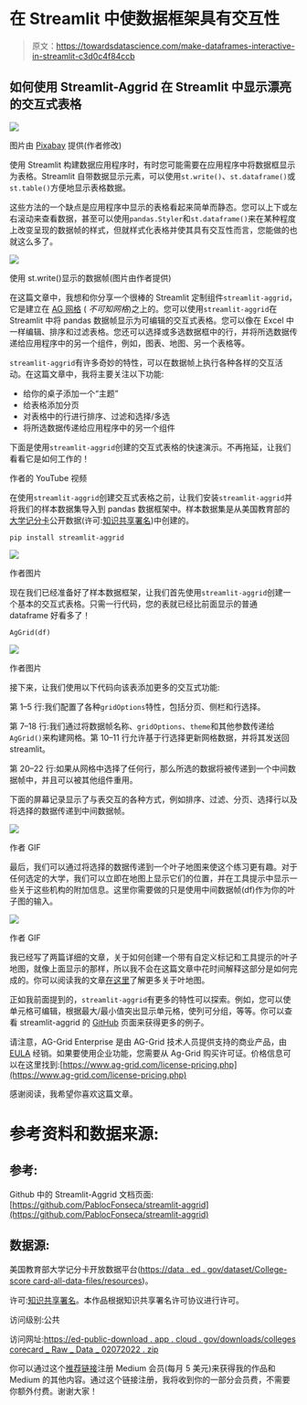 # 在 Streamlit 中使数据框架具有交互性

> 原文：<https://towardsdatascience.com/make-dataframes-interactive-in-streamlit-c3d0c4f84ccb>

## 如何使用 Streamlit-Aggrid 在 Streamlit 中显示漂亮的交互式表格

![](img/ea950b01f0f7e0f40ec7cd68fdc058e0.png)

图片由 [Pixabay](https://pixabay.com/illustrations/alphabet-letter-initial-background-2051722/) 提供(作者修改)

使用 Streamlit 构建数据应用程序时，有时您可能需要在应用程序中将数据框显示为表格。Streamlit 自带数据显示元素，可以使用`st.write()`、`st.dataframe()`或`st.table()`方便地显示表格数据。

这些方法的一个缺点是应用程序中显示的表格看起来简单而静态。您可以上下或左右滚动来查看数据，甚至可以使用`pandas.Styler`和`st.dataframe()`来在某种程度上改变呈现的数据帧的样式，但就样式化表格并使其具有交互性而言，您能做的也就这么多了。

![](img/dbd8998eacca6ffc24fb26604c9df5b3.png)

使用 st.write()显示的数据帧(图片由作者提供)

在这篇文章中，我想和你分享一个很棒的 Streamlit 定制组件`streamlit-aggrid`，它是建立在 [AG 网格](https://www.ag-grid.com/javascript-data-grid/) ( *不可知网格*)之上的。您可以使用`streamlit-aggrid`在 Streamlit 中将 pandas 数据帧显示为可编辑的交互式表格。您可以像在 Excel 中一样编辑、排序和过滤表格。您还可以选择或多选数据框中的行，并将所选数据传递给应用程序中的另一个组件，例如，图表、地图、另一个表格等。

`streamlit-aggrid`有许多奇妙的特性，可以在数据帧上执行各种各样的交互活动。在这篇文章中，我将主要关注以下功能:

*   给你的桌子添加一个“主题”
*   给表格添加分页
*   对表格中的行进行排序、过滤和选择/多选
*   将所选数据传递给应用程序中的另一个组件

下面是使用`streamlit-aggrid`创建的交互式表格的快速演示。不再拖延，让我们看看它是如何工作的！

作者的 YouTube 视频

在使用`streamlit-aggrid`创建交互式表格之前，让我们安装`streamlit-aggrid`并将我们的样本数据集导入到 pandas 数据框架中。样本数据集是从美国教育部的[大学记分卡](https://data.ed.gov/dataset/college-scorecard-all-data-files/resources)公开数据(许可:[知识共享署名](http://www.opendefinition.org/licenses/cc-by))中创建的。

```
pip install streamlit-aggrid
```

![](img/dbd8998eacca6ffc24fb26604c9df5b3.png)

作者图片

现在我们已经准备好了样本数据框架，让我们首先使用`streamlit-aggrid`创建一个基本的交互式表格。只需一行代码，您的表就已经比前面显示的普通 dataframe 好看多了！

```
AgGrid(df)
```

![](img/f8fec1d3fced73868b2b21575f8d8359.png)

作者图片

接下来，让我们使用以下代码向该表添加更多的交互式功能:

第 1–5 行:我们配置了各种`gridOptions`特性，包括分页、侧栏和行选择。

第 7–18 行:我们通过将数据帧名称、`gridOptions`、`theme`和其他参数传递给`AgGrid()`来构建网格。第 10–11 行允许基于行选择更新网格数据，并将其发送回 streamlit。

第 20–22 行:如果从网格中选择了任何行，那么所选的数据将被传递到一个中间数据帧中，并且可以被其他组件重用。

下面的屏幕记录显示了与表交互的各种方式，例如排序、过滤、分页、选择行以及将选择的数据传递到中间数据帧。

![](img/81ce0ef091d4798e93cb64bf8bdef6fd.png)

作者 GIF

最后，我们可以通过将选择的数据传递到一个叶子地图来使这个练习更有趣。对于任何选定的大学，我们可以立即在地图上显示它们的位置，并在工具提示中显示一些关于这些机构的附加信息。这里你需要做的只是使用中间数据帧(df)作为你的叶子图的输入。

![](img/b152a3f9e4ad43cf550ba63736376e67.png)

作者 GIF

我已经写了两篇详细的文章，关于如何创建一个带有自定义标记和工具提示的叶子地图，就像上面显示的那样，所以我不会在这篇文章中花时间解释这部分是如何完成的。你可以阅读我的文章[在这里](/folium-map-how-to-create-a-table-style-pop-up-with-html-code-76903706b88a)了解更多关于叶地图。

</folium-map-how-to-create-a-table-style-pop-up-with-html-code-76903706b88a>  </use-html-in-folium-maps-a-comprehensive-guide-for-data-scientists-3af10baf9190>  

正如我前面提到的，`streamlit-aggrid`有更多的特性可以探索。例如，您可以使单元格可编辑，根据最大/最小值突出显示单元格，使列可分组，等等。你可以查看 streamlit-aggrid 的 [GitHub](https://github.com/PablocFonseca/streamlit-aggrid) 页面来获得更多的例子。

请注意，AG-Grid Enterprise 是由 AG-Grid 技术人员提供支持的商业产品，由 [EULA](https://www.ag-grid.com/eula/AG-Grid-Enterprise-License-Latest.html) 经销。如果要使用企业功能，您需要从 Ag-Grid 购买许可证。价格信息可以在这里找到:[https://www.ag-grid.com/license-pricing.php](https://www.ag-grid.com/license-pricing.php)

感谢阅读，我希望你喜欢这篇文章。

# 参考资料和数据来源:

## 参考:

Github 中的 Streamlit-Aggrid 文档页面:[https://github.com/PablocFonseca/streamlit-aggrid](https://github.com/PablocFonseca/streamlit-aggrid)

## 数据源:

美国教育部大学记分卡开放数据平台([https://data . ed . gov/dataset/College-score card-all-data-files/resources](https://data.ed.gov/dataset/college-scorecard-all-data-files/resources))。

许可:[知识共享署名](http://www.opendefinition.org/licenses/cc-by)。本作品根据知识共享署名许可协议进行许可。

访问级别:公共

访问网址:[https://ed-public-download . app . cloud . gov/downloads/colleges corecard _ Raw _ Data _ 02072022 . zip](https://ed-public-download.app.cloud.gov/downloads/CollegeScorecard_Raw_Data_02072022.zip)

你可以通过这个[推荐链接](https://medium.com/@insightsbees/membership)注册 Medium 会员(每月 5 美元)来获得我的作品和 Medium 的其他内容。通过这个链接注册，我将收到你的一部分会员费，不需要你额外付费。谢谢大家！